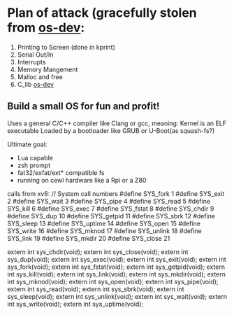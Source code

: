 
# Plan of attack (gracefully stolen from [os-dev](http://wiki.osdev.org/What_order_should_I_make_things_in):

1. Printing to Screen (done in kprint)
2. Serial Out/In
3. Interrupts 
4. Memory Mangement
5. Malloc and free
6. C_lib [os-dev](http://wiki.osdev.org/Porting_Newlib)

## Build a small OS for fun and profit!
Uses a general C/C++ compiler like Clang or gcc, meaning: Kernel is an ELF executable
Loaded by a bootloader like GRUB or U-Boot(as squash-fs?)



Ultimate goal:

- Lua capable
- zsh prompt
- fat32/exfat/ext* compatible fs
- running on cewl hardware like a Rpi or a Z80


calls from xv6:
// System call numbers
#define SYS_fork    1
#define SYS_exit    2
#define SYS_wait    3
#define SYS_pipe    4
#define SYS_read    5
#define SYS_kill    6
#define SYS_exec    7
#define SYS_fstat   8
#define SYS_chdir   9
#define SYS_dup    10
#define SYS_getpid 11
#define SYS_sbrk   12
#define SYS_sleep  13
#define SYS_uptime 14
#define SYS_open   15
#define SYS_write  16
#define SYS_mknod  17
#define SYS_unlink 18
#define SYS_link   19
#define SYS_mkdir  20
#define SYS_close 21

extern int sys_chdir(void);
extern int sys_close(void);
extern int sys_dup(void);
extern int sys_exec(void);
extern int sys_exit(void);
extern int sys_fork(void);
extern int sys_fstat(void);
extern int sys_getpid(void);
extern int sys_kill(void);
extern int sys_link(void);
extern int sys_mkdir(void);
extern int sys_mknod(void);
extern int sys_open(void);
extern int sys_pipe(void);
extern int sys_read(void);
extern int sys_sbrk(void);
extern int sys_sleep(void);
extern int sys_unlink(void);
extern int sys_wait(void);
extern int sys_write(void);
extern int sys_uptime(void);